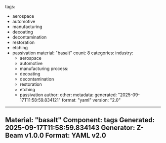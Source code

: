 tags:
  - aerospace
  - automotive
  - manufacturing
  - decoating
  - decontamination
  - restoration
  - etching
  - passivation
material: "basalt"
count: 8
categories:
  industry:
    - aerospace
    - automotive
    - manufacturing
  process:
    - decoating
    - decontamination
    - restoration
    - etching
    - passivation
  author:
  other:
metadata:
  generated: "2025-09-17T11:58:59.834121"
  format: "yaml"
  version: "2.0"

---
Material: "basalt"
Component: tags
Generated: 2025-09-17T11:58:59.834143
Generator: Z-Beam v1.0.0
Format: YAML v2.0
---